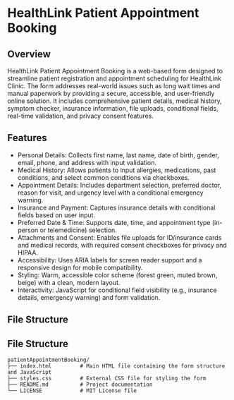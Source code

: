 # HealthLink Patient Appointment Booking

## Overview

HealthLink Patient Appointment Booking is a web-based form designed to streamline patient registration and appointment scheduling for HealthLink Clinic. The form addresses real-world issues such as long wait times and manual paperwork by providing a secure, accessible, and user-friendly online solution. It includes comprehensive patient details, medical history, symptom checker, insurance information, file uploads, conditional fields, real-time validation, and privacy consent features.

## Features

- Personal Details: Collects first name, last name, date of birth, gender, email, phone, and address with input validation.
- Medical History: Allows patients to input allergies, medications, past conditions, and select common conditions via checkboxes.
- Appointment Details: Includes department selection, preferred doctor, reason for visit, and urgency level with a conditional emergency warning.
- Insurance and Payment: Captures insurance details with conditional fields based on user input.
- Preferred Date & Time: Supports date, time, and appointment type (in-person or telemedicine) selection.
- Attachments and Consent: Enables file uploads for ID/insurance cards and medical records, with required consent checkboxes for privacy and HIPAA.
- Accessibility: Uses ARIA labels for screen reader support and a responsive design for mobile compatibility.
- Styling: Warm, accessible color scheme (forest green, muted brown, beige) with a clean, modern layout.
- Interactivity: JavaScript for conditional field visibility (e.g., insurance details, emergency warning) and form validation.

## File Structure

## File Structure

```plaintext
patientAppointmentBooking/
├── index.html         # Main HTML file containing the form structure and JavaScript
├── styles.css         # External CSS file for styling the form
├── README.md          # Project documentation
└── LICENSE            # MIT License file